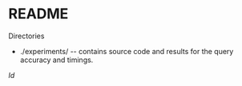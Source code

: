 README
======

Directories

* ./experiments/ -- contains source code and results for the query accuracy and
  timings.


$Id$
